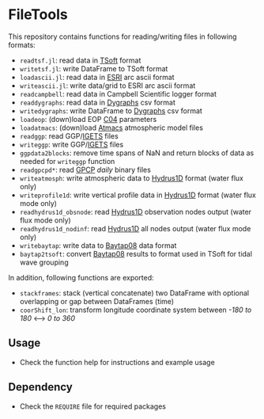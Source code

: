 FileTools
=========
This repository contains functions for reading/writing files in following formats:
* `readtsf.jl`: read data in [TSoft](http://seismologie.oma.be/en/downloads/tsoft) format
* `writetsf.jl`: write DataFrame to TSoft format
* `loadascii.jl`: read data in [ESRI](https://en.wikipedia.org/wiki/Esri_grid) arc ascii format
* `writeascii.jl`: write data/grid to ESRI arc ascii format
* `readcampbell`: read data in Campbell Scientific logger format
* `readdygraphs`: read data in [Dygraphs](http://dygraphs.com/tutorial.html) csv format
* `writedygraphs`: write DataFrame to [Dygraphs](http://dygraphs.com/tutorial.html) csv format
* `loadeop`: (down)load EOP [C04](http://hpiers.obspm.fr/iers/eop/eopc04/eopc04_IAU2000.62-now) parameters
* `loadatmacs`: (down)load [Atmacs](/http://atmacs.bkg.bund.de) atmospheric model files
* `readggp`: read GGP/[IGETS](http://gfzpublic.gfz-potsdam.de/pubman/faces/viewItemOverviewPage.jsp?itemId=escidoc:1870888) files
* `writeggp`: write GGP/[IGETS](http://gfzpublic.gfz-potsdam.de/pubman/faces/viewItemOverviewPage.jsp?itemId=escidoc:1870888) files
* `ggpdata2blocks`: remove time spans of NaN and return blocks of data as needed for `writeggp` function
* `readgpcpd*`: read [GPCP](https://precip.gsfc.nasa.gov/gpcp_daily_comb.html) _daily_ binary files
* `writeatmosph`: write atmospheric data to [Hydrus1D](https://www.pc-progress.com/en/Default.aspx?H1D-description#k1) format (water flux only)
* `writeprofile1d`: write vertical profile data in [Hydrus1D](https://www.pc-progress.com/en/Default.aspx?H1D-description#k1) format (water flux mode only)
* `readhydrus1d_obsnode`: read [Hydrus1D](https://www.pc-progress.com/en/Default.aspx?H1D-description#k1) observation nodes output (water flux mode only)
* `readhydrus1d_nodinf`: read [Hydrus1D](https://www.pc-progress.com/en/Default.aspx?H1D-description#k1) all nodes output (water flux mode only)
* `writebaytap`: write data to [Baytap08](https://igppweb.ucsd.edu/~agnew/Baytap/baytap.html) data format
* `baytap2tsoft`: convert [Baytap08](https://igppweb.ucsd.edu/~agnew/Baytap/baytap.html) results to format used in TSoft for tidal wave grouping

In addition, following functions are exported:
* `stackframes`: stack (vertical concatenate) two DataFrame with optional overlapping or gap between DataFrames (time)
* `coorShift_lon`: transform longitude coordinate system between _-180 to 180_ <--> _0 to 360_

## Usage
* Check the function help for instructions and example usage

## Dependency
* Check the `REQUIRE` file for required packages
